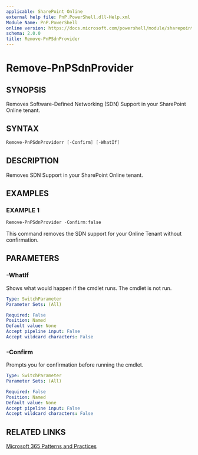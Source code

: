 ```yaml
---
applicable: SharePoint Online
external help file: PnP.PowerShell.dll-Help.xml
Module Name: PnP.PowerShell
online version: https://docs.microsoft.com/powershell/module/sharepoint-pnp/rempve-pnpsdnprovider
schema: 2.0.0
title: Remove-PnPSdnProvider
---
```


# Remove-PnPSdnProvider

## SYNOPSIS
Removes Software-Defined Networking (SDN) Support in your SharePoint Online tenant.

## SYNTAX

```powershell
Remove-PnPSdnProviderr [-Confirm] [-WhatIf]
```

## DESCRIPTION
Removes SDN Support in your SharePoint Online tenant.

## EXAMPLES

### EXAMPLE 1
```powershell
Remove-PnPSdnProvider -Confirm:false
```

This command removes the SDN support for your Online Tenant without confirmation.

## PARAMETERS

### -WhatIf
Shows what would happen if the cmdlet runs. The cmdlet is not run.

```yaml
Type: SwitchParameter
Parameter Sets: (All)

Required: False
Position: Named
Default value: None
Accept pipeline input: False
Accept wildcard characters: False
```

### -Confirm
Prompts you for confirmation before running the cmdlet.

```yaml
Type: SwitchParameter
Parameter Sets: (All)

Required: False
Position: Named
Default value: None
Accept pipeline input: False
Accept wildcard characters: False
```

## RELATED LINKS

[Microsoft 365 Patterns and Practices](https://aka.ms/m365pnp)